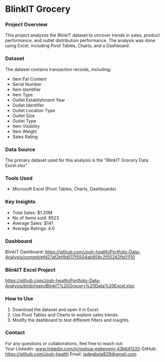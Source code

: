 # BlinkIT Grocery 

### Project Overview
This project analyzes the BlinkIT dataset to uncover trends in sales, product performance, and outlet distribution performance.
The analysis was done using Excel, including Pivot Tables, Charts, and a Dashboard.

### Dataset
The dataset contains transaction records, including:
- Item Fat Content	
- Serial Number	
- Item Identifier	
- Item Type	
- Outlet Establishment Year	
- Outlet Identifier	
- Outlet Location Type	
- Outlet Size
- Outlet Type	
- Item Visibility	
- Item Weight	
- Sales	Rating

### Data Source
The primary dataset used for this analysis is the "BlinkIT Grocery Data Excel.xlsx"

### Tools Used
- Microsoft Excel (Pivot Tables, Charts, Dashboards)

### Key Insights
- Total Sales: $1.20M
- No of Items sold: 8523
- Average Sales: $141
- Average Ratings: 4.0

### Dashboard
BlinkIT Dashboard: https://github.com/Josh-health/Portfolio-Data-Analysis/commit/efd27af2bf8d517f5504ab858c2f55242fb01110

### BlinkIT Excel Project
https://github.com/Josh-health/Portfolio-Data-Analysis/blob/main/BlinkIT%20Grocery%20Data%20Excel.xlsx

### How to Use
1. Download the dataset and open it in Excel.
2. Use Pivot Tables and Charts to explore sales trends.
3. Modify the dashboard to test different filters and insights.

### Contact
For any questions or collaborations, feel free to reach out:  
Your LinkedIn: www.linkedin.com/in/joshua-egbeyemi-43b641220
GitHub: https://github.com/Josh-health
Email: jadegbola929@gmail.com













